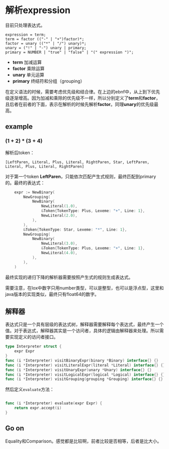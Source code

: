 # 解析expression

目前只处理表达式。

```
expression = term;
term = factor (("-" | "+")factor)*;
factor = unary (("*" | "/") unary)*;
unary = ("!" | "-") unary | primary;
primary = NUMBER | "true" | "false" | "(" expression ")";
```

* **term** 加减运算
* **factor** 乘除运算
* **unary** 单元运算
* **primary** 终结符和分组（grouping）

在定义语法的时候，需要考虑优先级和结合律。在上边的ebnf中，从上到下优先级逐渐增高。因为加减和乘除的优先级不一样，所以分别定义了**term**和**factor**，且后者在前者的下面，表示在解析的时候先解析**factor**。同理**unary**的优先级最高。

## example

### (1 + 2) * (3 + 4)

解析后token：
```
[LeftParen, Literal, Plus, Literal, RightParen, Star, LeftParen, Literal, Plus, Literal, RightParen]
```

对于第一个token **LeftParen**，只能依次匹配产生式规则，最终匹配到primary的。最终的表达式：
```go
	expr := NewBinary(
		NewGrouping(
			NewBinary(
				NewLiteral(1.0),
				&Token{TokenType: Plus, Lexeme: "+", Line: 1},
				NewLiteral(2.0),
			),
		),
		&Token{TokenType: Star, Lexeme: "*", Line: 1},
		NewGrouping(
			NewBinary(
				NewLiteral(3.0),
				&Token{TokenType: Plus, Lexeme: "+", Line: 1},
				NewLiteral(4.0),
			),
		),
	)
```

最终实现的递归下降的解析器需要按照产生式的规则生成表达式。

需要注意，在lox中数字只用number类型，可以是整型，也可以是浮点型，这里和java版本的实现类似，最终只有float64的数字。

## 解释器

表达式只是一个具有层级的表达式树，解释器需要解释每个表达式，最终产生一个值。对于表达式，解释器其实是一个访问者，具体的逻辑由解释器来处理。所以需要实现定义的访问者接口。

```go
type Interpreter struct {
	expr Expr
}
func (i *Interpreter) visitBinaryExpr(binary *Binary) interface{} {}
func (i *Interpreter) visitLiteralExpr(literal *Literal) interface{} {}
func (i *Interpreter) visitUnaryExpr(unary *Unary) interface{} {}
func (i *Interpreter) visitLogicalExpr(logical *Logical) interface{} {}
func (i *Interpreter) visitGrouping(grouping *Grouping) interface{} {}
```

然后定义`evaluate`方法：
```go

func (i *Interpreter) evaluate(expr Expr) {
	return expr.accept(i)
}
```

## Go on

Equality和Comparison。感觉都是比较啊，前者比较是否相等，后者是比大小。
